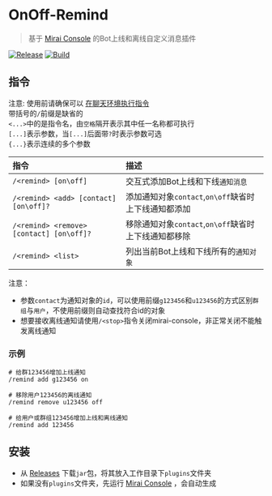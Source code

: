 # OnOff-Remind

> 基于 [Mirai Console](https://github.com/mamoe/mirai-console) 的Bot上线和离线自定义消息插件

[![Release](https://img.shields.io/github/v/release/Echoosx/OnOff-Remind)](https://github.com/Echoosx/OnOff-Remind/releases)
[![Build](https://github.com/Echoosx/OnOff-Remind/workflows/Java%20CI%20with%20Gradle/badge.svg?branch=master)](https://github.com/Echoosx/OnOff-Remind/actions/workflows/gradle.yml)

## 指令
注意: 使用前请确保可以 [在聊天环境执行指令](https://github.com/project-mirai/chat-command)  
带括号的`/`前缀是缺省的  
`<...>`中的是指令名，由`空格`隔开表示其中任一名称都可执行  
`[...]`表示参数，当`[...]`后面带`?`时表示参数可选  
`{...}`表示连续的多个参数


| 指令                              | 描述                                  |
|:--------------------------------|:------------------------------------|
| `/<remind> [on\off]`            | 交互式添加Bot上线和下线`通知消息`                 |
| `/<remind> <add> [contact] [on\off]?` | 添加通知对象`contact`,`on\off`缺省时上下线通知都添加 |
| `/<remind> <remove> [contact] [on\off]?` | 移除通知对象`contact`,`on\off`缺省时上下线通知都移除 |
| `/<remind> <list>` | 列出当前Bot上线和下线所有的`通知对象`               |

注意：
- 参数`contact`为通知对象的`id`，可以使用前缀`g123456`和`u123456`的方式区别`群组`与`用户`，不使用前缀则自动查找符合id的对象
- 想要接收离线通知请使用`/<stop>`指令关闭mirai-console，非正常关闭不能触发离线通知

### 示例
```
# 给群123456增加上线通知
/remind add g123456 on

# 移除用户123456的离线通知
/remind remove u123456 off

# 给用户或群组123456增加上线和离线通知
/remind add 123456
```


## 安装
- 从 [Releases](https://github.com/Echoosx/OnOff-Remind/releases) 下载`jar`包，将其放入工作目录下`plugins`文件夹
- 如果没有`plugins`文件夹，先运行 [Mirai Console](https://github.com/mamoe/mirai-console) ，会自动生成
